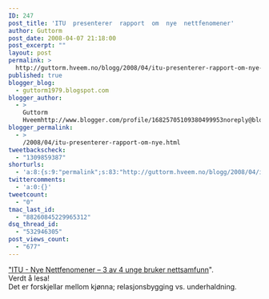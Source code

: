 ```yaml
---
ID: 247
post_title: 'ITU  presenterer  rapport  om  nye  nettfenomener'
author: Guttorm
post_date: 2008-04-07 21:18:00
post_excerpt: ""
layout: post
permalink: >
  http://guttorm.hveem.no/blogg/2008/04/itu-presenterer-rapport-om-nye-nettfenomener/
published: true
blogger_blog:
  - guttorm1979.blogspot.com
blogger_author:
  - >
    Guttorm
    Hveemhttp://www.blogger.com/profile/16825705109380499953noreply@blogger.com
blogger_permalink:
  - >
    /2008/04/itu-presenterer-rapport-om-nye.html
tweetbackscheck:
  - "1309859387"
shorturls:
  - 'a:8:{s:9:"permalink";s:83:"http://guttorm.hveem.no/blogg/2008/04/itu-presenterer-rapport-om-nye-nettfenomener/";s:7:"tinyurl";s:25:"http://tinyurl.com/aahe4y";s:4:"isgd";s:17:"http://is.gd/gUIp";s:5:"bitly";s:18:"http://bit.ly/PyGA";s:5:"snipr";s:22:"http://snipr.com/akok2";s:5:"snurl";s:22:"http://snurl.com/akok2";s:7:"snipurl";s:24:"http://snipurl.com/akok2";s:4:"trim";s:17:"http://tr.im/bxbg";}'
twittercomments:
  - 'a:0:{}'
tweetcount:
  - "0"
tmac_last_id:
  - "88260845229965312"
dsq_thread_id:
  - "532946305"
post_views_count:
  - "677"
---
```

<a href="http://www.itu.no/Nyheter/1207578681.43">"ITU - Nye Nettfenomener – 3 av 4 unge bruker nettsamfunn</a>".<br />Verdt å lesa!<br />Det er forskjellar mellom kjønna; relasjonsbygging vs. underhaldning.